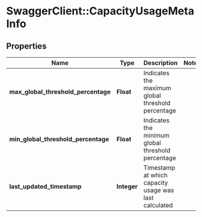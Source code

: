 # SwaggerClient::CapacityUsageMetaInfo

## Properties
Name | Type | Description | Notes
------------ | ------------- | ------------- | -------------
**max_global_threshold_percentage** | **Float** | Indicates the maximum global threshold percentage  | 
**min_global_threshold_percentage** | **Float** | Indicates the minimum global threshold percentage  | 
**last_updated_timestamp** | **Integer** | Timestamp at which capacity usage was last calculated | 


